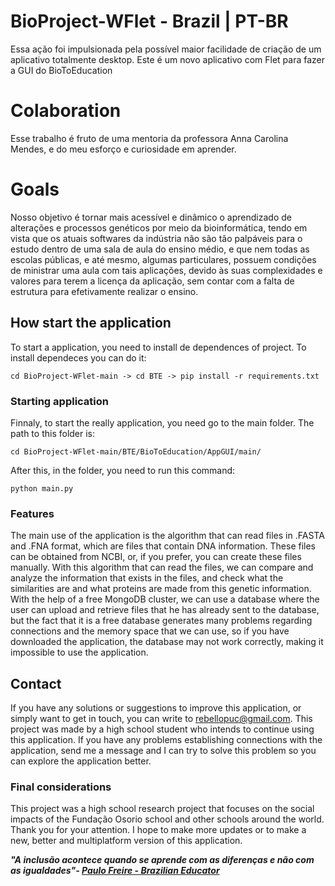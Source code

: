 # BioProject-WFlet - Brazil | PT-BR
Essa ação foi impulsionada pela possível maior facilidade de criação de um aplicativo totalmente desktop. Este é um novo aplicativo com Flet para fazer a GUI do BioToEducation

# Colaboration
Esse trabalho é fruto de uma mentoria da professora Anna Carolina Mendes, e do meu esforço e curiosidade em aprender.

# Goals
Nosso objetivo é tornar mais acessível e dinâmico o aprendizado de alterações e processos genéticos por meio da bioinformática, tendo em vista que os atuais softwares da indústria não são tão palpáveis para o estudo dentro de uma sala de aula do ensino médio, e que nem todas as escolas públicas, e até mesmo, algumas particulares, possuem condições de ministrar uma aula com tais aplicações, devido às suas complexidades e valores para terem a licença da aplicação, sem contar com a falta de estrutura para efetivamente realizar o ensino.

## How start the application

To start a application, you need to install de dependences of project. To install dependeces you can do it:

  ```cd BioProject-WFlet-main -> cd BTE -> pip install -r requirements.txt```

### Starting application

Finnaly, to start the really application, you need go to the main folder. The path to this folder is:

  ```cd BioProject-WFlet-main/BTE/BioToEducation/AppGUI/main/```

After this, in the folder, you need to run this command:

  ```python main.py```

  ### Features

The main use of the application is the algorithm that can read files in .FASTA and .FNA format, which are files that contain DNA information. These files can be obtained from NCBI, or, if you prefer, you can create these files manually. With this algorithm that can read the files, we can compare and analyze the information that exists in the files, and check what the similarities are and what proteins are made from this genetic information. With the help of a free MongoDB cluster, we can use a database where the user can upload and retrieve files that he has already sent to the database, but the fact that it is a free database generates many problems regarding connections and the memory space that we can use, so if you have downloaded the application, the database may not work correctly, making it impossible to use the application.

## Contact

If you have any solutions or suggestions to improve this application, or simply want to get in touch, you can write to rebellopuc@gmail.com. This project was made by a high school student who intends to continue using this application. If you have any problems establishing connections with the application, send me a message and I can try to solve this problem so you can explore the application better.

### Final considerations

This project was a high school research project that focuses on the social impacts of the Fundação Osorio school and other schools around the world. Thank you for your attention. I hope to make more updates or to make a new, better and multiplatform version of this application.

  **_"A inclusão acontece quando se aprende com as diferenças e não com as igualdades"- [Paulo Freire - Brazilian Educator](https://pt.wikipedia.org/wiki/Paulo_Freire)_**
